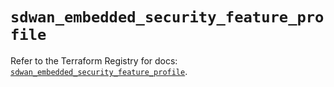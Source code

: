 # `sdwan_embedded_security_feature_profile`

Refer to the Terraform Registry for docs: [`sdwan_embedded_security_feature_profile`](https://registry.terraform.io/providers/ciscodevnet/sdwan/0.8.0/docs/resources/embedded_security_feature_profile).
